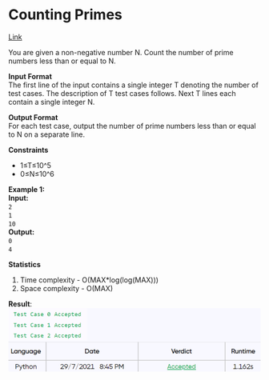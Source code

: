 # Counting Primes

[Link](https://renaissance.programmingpathshala.com/practice/30?sectionId=1&moduleId=1&topicId=2&subtopicId=25&assignmentId=5)

You are given a non-negative number N.
Count the number of prime numbers less than or equal to N.

**Input Format**  
The first line of the input contains a single integer T denoting the number of test cases.
The description of T test cases follows.
Next T lines each contain a single integer N.

**Output Format**  
For each test case, output the number of prime numbers less than or equal to N on a separate line.

**Constraints**

- 1≤T≤10^5
- 0≤N≤10^6

**Example 1:**  
**Input:**  
`2`  
`1`  
`10`  
**Output:**  
`0`  
`4`

**Statistics**

1. Time complexity - O(MAX\*log(log(MAX)))
2. Space complexity - O(MAX)

**Result**:  
![Result image](https://github.com/SanjampreetSingh/PP/blob/master/Programming%20Pathshala/Mathematics%20Code/Counting%20Primes/image.jpg)
